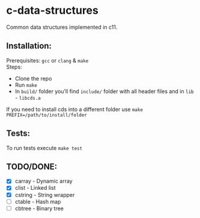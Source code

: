 # c-data-structures
Common data structures implemented in c11.  

## Installation:
Prerequisites: `gcc` or `clang` & `make`  
Steps:  
  - Clone the repo
  - Run `make`
  - In `build/` folder you'll find `include/` folder with all header files and in `lib` - `libcds.a`

If you need to install cds into a different folder use `make PREFIX=/path/to/install/folder`  

## Tests:
To run tests execute `make test`  

## TODO/DONE:
 - [x] carray  - Dynamic array
 - [X] clist   - Linked list
 - [x] cstring - String wrapper
 - [ ] ctable  - Hash map
 - [ ] cbtree  - Binary tree
